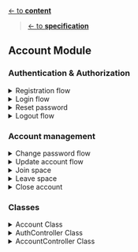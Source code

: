 [<- to **content**](https://github.com/shardoc/shardoc.github.io)
> [<- to **specification**](https://github.com/shardoc/shardoc.github.io/blob/dev/pages/specification.md)
## Account Module

### Authentication & Authorization


<details>
  <summary>Registration flow</summary>
  
![Registration flow sequence diagram](https://github.com/shardoc/shardoc.github.io/blob/dev/images/registration.png)

##### Endpoints
We expose two endpoints for registration flow

###### 1. Check if login is available
   * Path: */auth/check*
   * Http method: *POST*
   * Body type: JSON
   * Body fileds:
     * ***login*** - **mandatory** parameter, must be valid email
   * Body example: *{"login" : "user@email.com"}*
   * Response type: JSON
   * Response example: 
      * available: *{ "status" : "success"}*
      * not available: *{ "status" : "failed" }*
   
###### 2. Create account
   * Path: */auth/register*
   * Http method: *POST*
   * Body type: JSON
   * Body fields:
     * ***login*** - **mandatory** parameter, must be valid email
     * ***password*** - **mandatory** parameter
     * *fullName* - optional parameter
   * Body example: {"login" : "user@email.com", "password" : "wuy8632k!h89sd#"}
   * Response type: JSON
   * Response example:  
      * success: *{ "status" : "sucsess", "body" : {"accountId" : "l93kdf8"}}*
      * failed:  *{ "status" : "failed"}*
  
###### 3. Confirm account registration
   * Path: */auth/{accountId}/confirm?token=khdkhfvf9873dkhf8374kdvh*
   * Http method: *POST*
   * Query param: *token* jwt token which identify user
   * Body type: EMPTY
   * Response type: JSON
   * Response example:  
      * success: *{ "status" : "success"}*
      * failed:  *{ "status" : "failed"}*
  
###### 4. Decline account registration
   * Path: */auth/{accountId}/decline*
   * Http method: *POST*
   * Body type: EMPTY
   * Response type: JSON
   * Response example:  
      * success: *{ "status" : "success"}*
      * failed:  *{ "status" : "failed"}*
   
##### Steps
* User executes request on */account/check* url 
with required json body. 
It allows to be sure there is no user 
with the same login. If login is available 
then go to the next step
*  User executes request on */account/register* 
and creates account. 
*  Password must be encrypted on db.
* User receives email with confirmation url
* User executes call on confirmation or declining url */account/{accountId}/confirm*

</details>
<details>
  <summary>Login flow</summary>

![Login flow sequence diagram](https://github.com/shardoc/shardoc.github.io/blob/dev/images/login.png)

##### Endpoints
We expose one endpoint for login flow

###### 1. Login user
   * Path: */auth/login*
   * Http method: *POST*
   * Body type: JSON
   * Body fields:
     * ***login*** - **mandatory** parameter
     * ***password*** - **mandatory** parameter
   * Body example: *{"login" : "user@email.com", "password" : "wuy8632k!h89sd#"}*
   * Response type: JSON
   * Response example: 
      * success: *{ "status" : "success", "body" : {"token" : "lkjdsf6si7fd987fgh867sduoi3k3b"} }*
      * failed: *{ "status" : "failed" }*

  </details>
<details>
  <summary>Reset password</summary>

![Reset password flow sequence diagram](https://github.com/shardoc/shardoc.github.io/blob/dev/images/resetPassword.png)

##### Endpoints
We expose one endpoint for reset password flow

###### 1. Reset password
   * Path: */auth/password/reset*
   * Http method: *POST*
   * Body type: JSON
   * Body fields:
     * ***login*** - **mandatory** parameter
   * Body example: *{"login" : "user@email.com"}*
   * Response type: JSON
   * Response example: 
      * success: *{ "status" : "success" }*
##### Steps
* User executes request on */account/password/reset* url 
with required json body. Application checks if there is such user. If there is no such user we should send positive response 
on request and stop execution otherwise proceed to the next steps
*  Application generates jwt token with expiration period 24 hours
*  Application sends email to user with reset password url which leads to [changePassword API](https://github.com/shardoc/shardoc.github.io/blob/dev/pages/specification.md#1-change-password-flow)
*  Send positive response on initial request
*  To change pasword user should proceed with [changePassword API](https://github.com/shardoc/shardoc.github.io/blob/dev/pages/specification.md#1-change-password-flow) with the help of url from email
  </details>
<details>
  <summary>Logout flow</summary>

Implemented on UI
  </details>


### Account management

<details>
  <summary>Change password flow</summary>

![Change password flow sequence diagram](https://github.com/shardoc/shardoc.github.io/blob/dev/images/changePassword.png)


##### Endpoints
We expose one endpoint for change password flow

###### 1. Change password
   * Path: */account/password/update*
   * Http method: *POST*
   * Body type: JSON
   * Body fields:
     * ***oldPassword*** - **mandatory** parameter
     * ***new password*** -  **mandatory** parameter
   * Body example: *{"oldPassword" : "hi&7hh4+", "new password" : "jd7_g2$hj"}*
   * Response type: JSON
   * Response example: 
      * success: *{ "status" : "success" }*
      * failed: *{ "status" : "failed" }*

##### Steps
* User executes request on */account/password/update* url 
with required json body and jwt token on headers/parameters. Application checks if there is such user with given old password. If there is no such user we should send failed response 
on request and stop execution otherwise proceed to the next step.
*  Update user profile with new password
*  Send confirmation email to user

  </details>
  <details>
  <summary>Update account flow</summary>

![Update profile flow sequence diagram](https://github.com/shardoc/shardoc.github.io/blob/dev/images/updateProfile.png)

##### Endpoints
We expose one endpoint for profile updating

###### 1. Update profile
   * Path: */account/update*
   * Http method: *POST*
   * Body type: JSON
   * Body fields:
     * *fullName* - optional parameter
   * Body example: *{"fullName" : "John Smith"}*
   * Response type: JSON
   * Response example: 
      * success: *{ "status" : "success" }*
      * failed: *{ "status" : "failed" }*

##### Steps
* User executes request on */account* url 
with required json body and jwt token on headers
*  Update user profile with required fields

  </details>
  <details>
  <summary>Join space</summary>

![Join space flow sequence diagram](https://github.com/shardoc/shardoc.github.io/blob/dev/images/ imp should be updated updateSpaces.png)

##### Endpoints
We expose one endpoint for joining required space

###### 1. Join space
   * Path: */account/space/{spaceId}/join*
   * Http method: *POST*
   * Body type: EMPTY
   * Path params:
     * *spaceId* - mandatory parameter
   * Response type: JSON
   * Response example: 
      * success: *{ "status" : "success" }*
      * failed: *{ "status" : "failed" }*

##### Steps
* User executes request on */account/space/join/{spaceId}* url 
with required path parameter *spaceId* and jwt token on headers. User could join up to 5 different spaces (more for paid accounts)
*  Update user profile with required space id

  </details>
  <details>
  <summary>Leave space</summary>

![Leave space flow sequence diagram](https://github.com/shardoc/shardoc.github.io/blob/dev/images/ imp should be updated updateSpaces.png)

##### Endpoints
We expose one endpoint for leaving required space

###### 1. Leave space
   * Path: */account/space/{spaceId}/leave*
   * Http method: *POST*
   * Body type: EMPTY
   * Path params:
     * *spaceId* - mandatory parameter
   * Response type: JSON
   * Response example: 
      * success: *{ "status" : "success" }*
      * failed: *{ "status" : "failed" }*

##### Steps
* User executes request on */account/space/leave/{spaceId}* url 
with required path parameter *spaceId* and jwt token on headers. 
*  Update user profile and remove requested space id

  </details>
  <details>
  <summary>Close account</summary>

![Close account flow sequence diagram](https://github.com/shardoc/shardoc.github.io/blob/dev/images/closeAccount.png)

We expose two endpoints for closing account

###### 1. Close account request
   * Path: */account/close*
   * Http method: *POST*
   * Response type: JSON
   * Response example: 
      * success: *{ "status" : "success" }*
      * failed: *{ "status" : "failed" }*

###### 2. Confirm account closing
   * Path: */account/close/confirm*
   * Http method: *POST*
   * Response type: JSON
   * Response example: 
      * success: *{ "status" : "success" }*
      * failed: *{ "status" : "failed" }*
###### 3. Confirm account closing
   * Path: */account/close/decline*
   * Http method: *POST*
   * Response type: JSON
   * Response example: 
      * success: *{ "status" : "success" }*
      * failed: *{ "status" : "failed" }*

##### Steps
* User executes request on */account/close* url
* Application changes account status to *suspended*
and send confirmation email with confirmation and rejection urls 
* User either confirm or reject closing account
* If user confirmed closing account then application delete all account information
* If user rejected closing account status should be changed back to active
* If user ignores confirmation email... What should we do?

  </details>
  
  ### Classes
  <details>
    <summary>Account Class</summary>
 
  #### Model Description
  * Purpose: keep user info structure and corresponding db methods
  * Fields:
    * id 
    * fullName
    * login
    * password
    * spaces[] - by default this list contains only *global* space, max number of spaces is 5
    * status - possible values: pending, active, suspended, closed
    * createTime
    * updateTime
  * Methods:
    * findByLogin
    * update
    * insert
    * delete
    
  </details>
   <details>
  <summary>AuthController Class</summary>
  
  * Purpose: describe authentication API
  * Methods:
    * checkLogin
    * registerAccount
    * login

    </details>
   <details>
  <summary>AccountController Class</summary>
  
  * Purpose: describe authentication API
  * Methods:
    * updatePassword
    * updateAccount
    * joinSpace
    * leaveSpace
    * closeAccount
</details>
